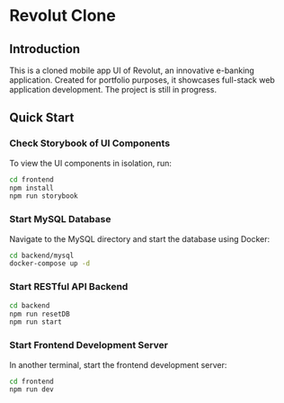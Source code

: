# Revolut Clone

## Introduction

This is a cloned mobile app UI of Revolut, an innovative e-banking application. Created for portfolio purposes, it showcases full-stack web application development. The project is still in progress.

## Quick Start

### Check Storybook of UI Components

To view the UI components in isolation, run:

```bash
cd frontend
npm install
npm run storybook
```

### Start MySQL Database

Navigate to the MySQL directory and start the database using Docker:

```bash
cd backend/mysql
docker-compose up -d
```

### Start RESTful API Backend

```bash
cd backend
npm run resetDB
npm run start
```

### Start Frontend Development Server

In another terminal, start the frontend development server:

```bash
cd frontend
npm run dev
```
